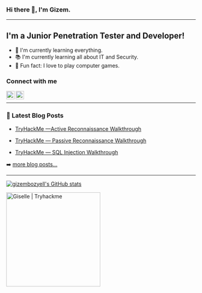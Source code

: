 ### Hi there 👋, I'm Gizem.

---

## I'm a Junior Penetration Tester and Developer!
- 🌱 I'm currently learning everything.
- :books: I'm currently learning all about IT and Security.
- 🥅 Fun fact: I love to play computer games.

### Connect with me

[<img align="left" alt="gizembozyell | LinkedIn" width="22px" src="https://cdn.jsdelivr.net/npm/simple-icons@v3/icons/linkedin.svg" />][Linkedin]

[<img align="left" alt="GBozyelG | Medium" width="22px" src="https://cdn.jsdelivr.net/npm/simple-icons@3.13.0/icons/medium.svg" />][Medium]

<br>
 
---

### 📕 Latest Blog Posts
<!-- BLOG-POST-LIST:START -->
- [TryHackMe —Active Reconnaissance Walkthrough](https://gbozyelg.medium.com/tryhackme-active-reconnaissance-walkthrough-374436a3ec75)

- [TryHackMe — Passive Reconnaissance Walkthrough](https://gbozyelg.medium.com/tryhackme-passive-reconnaissance-walkthrough-59f0ec3b3b04)

- [TryHackMe — SQL Injection Walkthrough](https://gbozyelg.medium.com/tryhackme-sql-injection-walkthrough-9ee188369c51)

<!-- BLOG-POST-LIST:END -->

➡️ [more blog posts...](https://gbozyelg.medium.com/)
<br>

---

[![gizembozyell's GitHub stats](https://github-readme-stats.vercel.app/api?username=gizembozyell)](https://github.com/gizembozyell/github-readme-stats)
<br>

[<img align="left" alt="Giselle | Tryhackme" width="250" src="https://tryhackme-badges.s3.amazonaws.com/Giselle.png"/>][Tryhackme]
<br>

[Tryhackme]: https://tryhackme.com/p/Giselle

[Linkedin]: https://www.linkedin.com/in/gizem-bozyel/

[Medium]: https://gbozyelg.medium.com/
